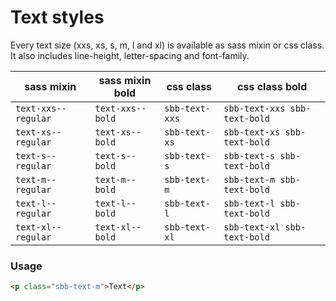# Text styles

Every text size (xxs, xs, s, m, l and xl) is available as sass mixin or css class.
It also includes line-height, letter-spacing and font-family.

| sass mixin          | sass mixin bold  | css class      | css class bold               |
| ------------------- | ---------------- | -------------- | ---------------------------- |
| `text-xxs--regular` | `text-xxs--bold` | `sbb-text-xxs` | `sbb-text-xxs sbb-text-bold` |
| `text-xs--regular`  | `text-xs--bold`  | `sbb-text-xs`  | `sbb-text-xs sbb-text-bold`  |
| `text-s--regular`   | `text-s--bold`   | `sbb-text-s`   | `sbb-text-s sbb-text-bold`   |
| `text-m--regular`   | `text-m--bold`   | `sbb-text-m`   | `sbb-text-m sbb-text-bold`   |
| `text-l--regular`   | `text-l--bold`   | `sbb-text-l`   | `sbb-text-l sbb-text-bold`   |
| `text-xl--regular`  | `text-xl--bold`  | `sbb-text-xl`  | `sbb-text-xl sbb-text-bold`  |

### Usage

```html
<p class="sbb-text-m">Text</p>
```
